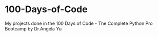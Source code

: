 # 100-Days-of-Code
My projects done in the 100 Days of Code - The Complete Python Pro Bootcamp by Dr.Angela Yu
